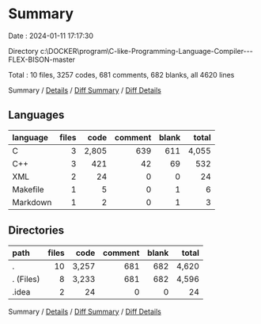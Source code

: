 # Summary

Date : 2024-01-11 17:17:30

Directory c:\\DOCKER\\program\\C-like-Programming-Language-Compiler---FLEX-BISON-master

Total : 10 files,  3257 codes, 681 comments, 682 blanks, all 4620 lines

Summary / [Details](details.md) / [Diff Summary](diff.md) / [Diff Details](diff-details.md)

## Languages
| language | files | code | comment | blank | total |
| :--- | ---: | ---: | ---: | ---: | ---: |
| C | 3 | 2,805 | 639 | 611 | 4,055 |
| C++ | 3 | 421 | 42 | 69 | 532 |
| XML | 2 | 24 | 0 | 0 | 24 |
| Makefile | 1 | 5 | 0 | 1 | 6 |
| Markdown | 1 | 2 | 0 | 1 | 3 |

## Directories
| path | files | code | comment | blank | total |
| :--- | ---: | ---: | ---: | ---: | ---: |
| . | 10 | 3,257 | 681 | 682 | 4,620 |
| . (Files) | 8 | 3,233 | 681 | 682 | 4,596 |
| .idea | 2 | 24 | 0 | 0 | 24 |

Summary / [Details](details.md) / [Diff Summary](diff.md) / [Diff Details](diff-details.md)
